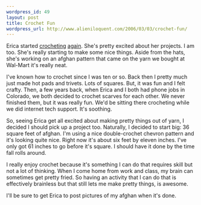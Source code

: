 ```yaml
--- 
wordpress_id: 49
layout: post
title: Crochet Fun
wordpress_url: http://www.alieniloquent.com/2006/03/03/crochet-fun/
---
```

Erica started <a href="http://www.sperari.com/archives/2006/02/21/mein-hut-der-hat-drei-ecken/">crocheting</a> <a href="http://www.sperari.com/archives/2006/03/03/goals-and-humongous-pom-pons/">again</a>.   She's pretty excited about her projects.  I am too.  She's really starting to make some nice things.  Aside from the hats, she's working on an afghan pattern that came on the yarn we bought at Wal-Mart it's really neat.

I've known how to crochet since I was ten or so.  Back then I pretty much just made hot pads and trivets.  Lots of squares.  But, it was fun and I felt crafty.  Then, a few years back, when Erica and I both had phone jobs in Colorado, we both decided to crochet scarves for each other.  We never finished them, but it was really fun.  We'd be sitting there crocheting while we did internet tech support.  It's soothing.

So, seeing Erica get all excited about making pretty things out of yarn, I decided I should pick up a project too.  Naturally, I decided to start big: 36 square feet of afghan.  I'm using a nice double-crochet chevron pattern and it's looking quite nice.  Right now it's about six feet by eleven inches.  I've only got 61 inches to go before it's square.  I should have it done by the time fall rolls around.

I really enjoy crochet because it's something I can do that requires skill but not a lot of thinking.  When I come home from work and class, my brain can sometimes get pretty fried.  So having an activity that I can do that is effectively brainless but that still lets me make pretty things, is awesome.

I'll be sure to get Erica to post pictures of my afghan when it's done.
